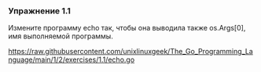 ### Упражнение 1.1

Измените программу echo так, чтобы она выводила также os.Args[0], 
имя выполняемой программы.

https://raw.githubusercontent.com/unixlinuxgeek/The_Go_Programming_Language/main/1/2/exercises/1.1/echo.go